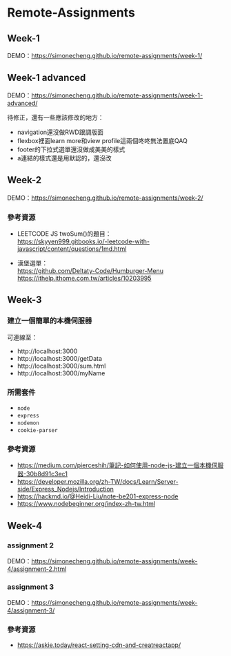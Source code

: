 # Remote-Assignments

## Week-1

DEMO：https://simonecheng.github.io/remote-assignments/week-1/

## Week-1 advanced

DEMO：https://simonecheng.github.io/remote-assignments/week-1-advanced/  

待修正，還有一些應該修改的地方：
- navigation還沒做RWD跟調版面
- flexbox裡面learn more和view profile這兩個咚咚無法置底QAQ
- footer的下拉式選單還沒做成美美的樣式
- a連結的樣式還是用默認的，還沒改

## Week-2

DEMO：https://simonecheng.github.io/remote-assignments/week-2/

### 參考資源

- LEETCODE JS twoSum()的題目：  
https://skyyen999.gitbooks.io/-leetcode-with-javascript/content/questions/1md.html

- 漢堡選單：  
https://github.com/Deltaty-Code/Humburger-Menu  
https://ithelp.ithome.com.tw/articles/10203995

## Week-3

### 建立一個簡單的本機伺服器

可連線至：
- http://localhost:3000
- http://localhost:3000/getData
- http://localhost:3000/sum.html
- http://localhost:3000/myName

### 所需套件

- `node`
- `express`
- `nodemon`
- `cookie-parser`

### 參考資源

- https://medium.com/pierceshih/筆記-如何使用-node-js-建立一個本機伺服器-30b8d91c3ec1
- https://developer.mozilla.org/zh-TW/docs/Learn/Server-side/Express_Nodejs/Introduction
- https://hackmd.io/@Heidi-Liu/note-be201-express-node
- https://www.nodebeginner.org/index-zh-tw.html

## Week-4

### assignment 2
DEMO：https://simonecheng.github.io/remote-assignments/week-4/assignment-2.html

### assignment 3
DEMO：https://simonecheng.github.io/remote-assignments/week-4/assignment-3/

### 參考資源
- https://askie.today/react-setting-cdn-and-creatreactapp/